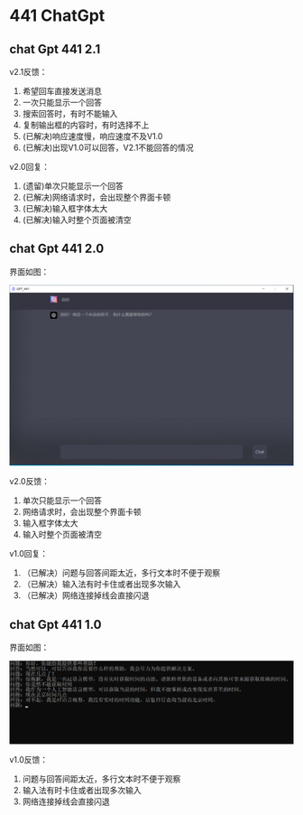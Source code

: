 # 441 ChatGpt


## chat Gpt 441 2.1
v2.1反馈：
1. 希望回车直接发送消息
2. 一次只能显示一个回答
3. 搜索回答时，有时不能输入
4. 复制输出框的内容时，有时选择不上
5. (已解决)响应速度慢，响应速度不及V1.0
6. (已解决)出现V1.0可以回答，V2.1不能回答的情况

v2.0回复：
1. (遗留)单次只能显示一个回答
2. (已解决)网络请求时，会出现整个界面卡顿
3. (已解决)输入框字体太大
4. (已解决)输入时整个页面被清空


## chat Gpt 441 2.0
界面如图：

![avatar](./v2.0.png)

v2.0反馈：
1. 单次只能显示一个回答
2. 网络请求时，会出现整个界面卡顿
3. 输入框字体太大
4. 输入时整个页面被清空

v1.0回复：
1. （已解决）问题与回答间距太近，多行文本时不便于观察
2. （已解决）输入法有时卡住或者出现多次输入
3. （已解决）网络连接掉线会直接闪退


## chat Gpt 441 1.0

界面如图：

![avatar](./v1.0.png)

v1.0反馈：
1. 问题与回答间距太近，多行文本时不便于观察
2. 输入法有时卡住或者出现多次输入
3. 网络连接掉线会直接闪退
